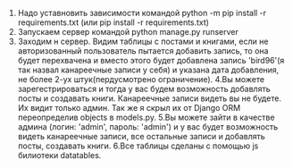 1. Надо уставновить зависимости командой
python -m pip install -r requirements.txt  (или pip install -r requirements.txt)
2. Запускаем сервер командой
python manage.py runserver
3. Заходим н сервер. Видим таблицы c постами и книгами, если не авторизованный пользователь пытается добавить запись, то она будет перехвачена и вместо этого будет добавлена запись 'bird96'(я так назвал канареечные записи у себя) и указана дата добавления, не более 2-ух штук(пердусмотрено ограничение).
4.Вы можете зарегестрироваться и тогда у вас будем возможность добавлять посты и создавать книги. Канареечные записи видеть вы не будете. Их видит только админ. Так же я скрыл их от Django ORM переопределив objects в models.py.
5.Вы можете зайти в качестве админа (логин: 'admin', пароль: 'admin') и у вас будет возможность видеть канареечные записи, все остальные записи и добавлять посты, создавать книги.
6.Все таблицы сделаны с помощью js билиотеки datatables.
